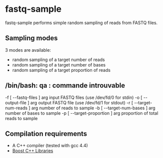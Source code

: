 fastq-sample
===========
fastq-sample performs simple random sampling of reads from FASTQ files.

Sampling modes
-------------
3 modes are available:
*  random sampling of a target number of reads
*  random sampling of a target number of bases
*  random sampling of a target proportion of reads

/bin/bash: qa : commande introuvable
-------------
  -f [ --fastq-files ] arg       input FASTQ files (use /dev/fd/0 for stdin)
  -o [ --output-file ] arg       output FASTQ file (use /dev/fd/1 for stdout)
  -r [ --target-num-reads ] arg  number of reads to sample
  -b [ --target-num-bases ] arg  number of bases to sample
  -p [ --target-proportion ] arg proportion of total reads to sample

Compilation requirements
-------------
- A C++ compiler (tested with gcc 4.4)
- [Boost C++ Libraries](http://www.boost.org)

